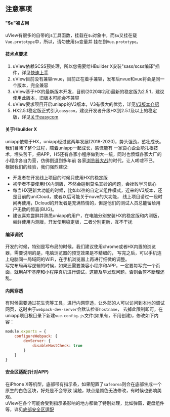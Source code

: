 ## 注意事项

#### "$u"被占用

uView有很多的自带的js工具函数，挂载在`$u`对象中，而`$u`又挂在载`Vue.prototype`中，所以，请勿使用`$u`变量并
挂在到`Vue.prototype`。

#### 技术点要求

1. uView依赖SCSS预处理，所以您需要给HBuilder X安装"sass/scss编译"插件，详见[快速上手](/components/quickstart.html)
2. uView目前没有兼容nvue，目前正在着手兼容，发布后nvue和vue将会是同一个版本，完全兼容
3. uView基于HX的最新版本开发，目前(2020年2月)最新的稳定版为2.5.1，建议使用此版本，旧版本可能会不兼容
4. uView要求项目开启uniapp的V3版本，V3有很大的优势，详见[V3版本介绍](https://ask.dcloud.net.cn/article/36599)
5. HX2.5.1稳定版正式引入`easycom`，建议开发者升级HX到2.5.1及以上的稳定版，详见[关于easycom](/components/quickstart.html#_3-配置easycom组件模式)


#### 关于Hbuilder X

uniapp依赖于HX，uniapp经过这两年发展(2018-2020)，势头强劲，茁壮成长。我们目睹了整个过程，陪着uniapp一起成长，感慨能有
一家良心企业能扎根技术，埋头苦干，把APP，H5还有各家小程序做到大一统，同时也愤慨各家大厂的小程序各自为营，仿佛倒退到多年前
各家[浏览器大战](https://baike.baidu.com/item/%E6%B5%8F%E8%A7%88%E5%99%A8%E5%A4%A7%E6%88%98/8488119?fr=aladdin)的时代，让人唏嘘不已。  
根据我们的经验，我们强烈建议:
- 开发者在开发线上项目的时候只使用HX的稳定版
- 初学者不要使用HX内测版，不然会碰到莫名其妙的问题，会挫败学习信心
- 每当HX更新大功能的时候，比如以往的自定义组件模式，近来的V3版本，还是目前的uniCloud，或者以后可能关于nuve的大功能，
线上项目请过一段时间再使用，Dcloud的开发者是充满热情的，但是他们的测试人员总能留给用户无数的惊喜(BUG)。
- 建议喜欢尝鲜并熟悉uniapp的用户，在电脑分别安装HX的稳定版和内测版，尝鲜使用内测版，开发使用稳定版，二者分别更新，互不干扰


#### 编译调试

开发的时候，特别是写布局的时候，我们建议使用chrome或者HX内置的浏览器，需要说明的是，电脑浏览器的预览效果是不精细的，
写完之后，可以手机连上电脑同一局域网的WiFi，在手机浏览器上再进行细微的调整。  
写完布局再写逻辑的时候，如果还需要兼容小程序和APP，一定要每写完一个页面，就用APP基座和小程序真机进行调试，这能及早发现问题，否则会剪不断理还乱。  


#### 内网穿透

有时候需要通过花生壳等工具，进行内网穿透，让外部的人可以访问到本地的调试网页，这时由于`webpack-dev-server`会默认检查`hostname`，
去掉此限制即可，在uniapp项目根目录下新建`vue.config.js`文件(如果有，不用创建)，修改如下内容：

```js
module.exports = {
	configureWebpack: {
		devServer: {
			disableHostCheck: true
		}
	}
}
```

#### 安全区适配(针对APP)

在iPhone X等机型，底部带有指示条，如果配置了`safearea`则会在底部生成一个原生的白色区块，好处是不会导致
误触，缺点是颜色无法修改，有时候也影响美观。  
uView在各个可能会受到指示条影响的地方都做了特别处理，比如弹窗，键盘组件等，详见[底部安全区适配](/guide/safeAreaInset.html)

